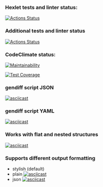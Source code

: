 ### Hexlet tests and linter status:
[![Actions Status](https://github.com/allearning/python-project-50/workflows/hexlet-check/badge.svg)](https://github.com/allearning/python-project-50/actions)


### Additional tests and linter status
[![Actions Status](https://github.com/allearning/python-project-50/workflows/tests/badge.svg)](https://github.com/allearning/python-project-50/actions)

### CodeClimate status:
[![Maintainability](https://api.codeclimate.com/v1/badges/428ac45a04a0146bffbf/maintainability)](https://codeclimate.com/github/allearning/python-project-50/maintainability)

[![Test Coverage](https://api.codeclimate.com/v1/badges/428ac45a04a0146bffbf/test_coverage)](https://codeclimate.com/github/allearning/python-project-50/test_coverage)

### gendiff script JSON
[![asciicast](https://asciinema.org/a/KByyzO8XmuZv79hLxVMS0Sef5.svg)](https://asciinema.org/a/KByyzO8XmuZv79hLxVMS0Sef5)

### gendiff script YAML
[![asciicast](https://asciinema.org/a/VeMnRJhSE6SYxkdmhhDbzJDMI.svg)](https://asciinema.org/a/VeMnRJhSE6SYxkdmhhDbzJDMI)

### Works with flat and nested structures
[![asciicast](https://asciinema.org/a/I6PYfI7YzC8ZjS8wcXUzZRnPF.svg)](https://asciinema.org/a/I6PYfI7YzC8ZjS8wcXUzZRnPF)

### Supports different output formatting
- stylish (default)
- plain
[![asciicast](https://asciinema.org/a/ORZTQcSCE21paWp8EvUIeilfE.svg)](https://asciinema.org/a/ORZTQcSCE21paWp8EvUIeilfE)
- json
[![asciicast](https://asciinema.org/a/BC4tQmJ1QVeL3mA46HV1Lpaeb.svg)](https://asciinema.org/a/BC4tQmJ1QVeL3mA46HV1Lpaeb)
